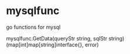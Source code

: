 # mysqlfunc

go functions for mysql


mysqlfunc.GetData(queryStr string, sqlStr string) (map[int]map[string]interface{}, error)
